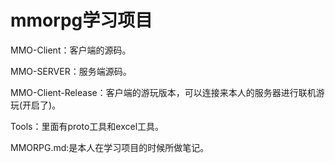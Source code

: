 # mmorpg学习项目



MMO-Client：客户端的源码。

MMO-SERVER：服务端源码。

MMO-Client-Release：客户端的游玩版本，可以连接来本人的服务器进行联机游玩(开启了)。

Tools：里面有proto工具和excel工具。

MMORPG.md:是本人在学习项目的时候所做笔记。